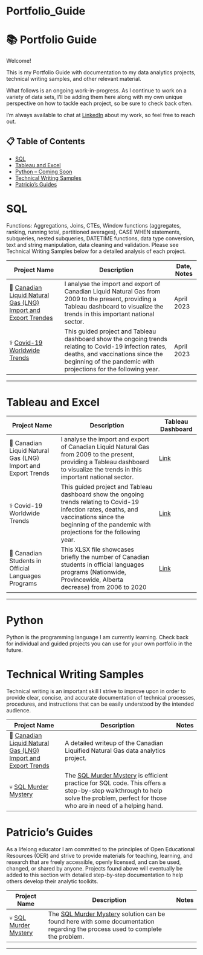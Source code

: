 # Portfolio_Guide

# :books: Portfolio Guide

Welcome!

This is my Portfolio Guide with documentation to my data analytics projects, technical writing samples, and other relevant material. 

What follows is an ongoing work-in-progress. As I continue to work on a variety of data sets, I’ll be adding them here along with my own unique perspective on how to tackle each project, so be sure to check back often.

I’m always available to chat at [LinkedIn](https://www.linkedin.com/in/patricio-kobek/) about my work, so feel free to reach out.

## :clipboard: Table of Contents
- [SQL](#sql)
- [Tableau and Excel](#Tableau-and-Excel)
- [Python – Coming Soon](#python)
- [Technical Writing Samples](#technical-writing-samples)
- [Patricio’s Guides](#patricios-guides)

# SQL

Functions: Aggregations, Joins, CTEs, Window functions (aggregates, ranking, running total, partitioned averages), CASE WHEN statements, subqueries, nested subqueries, DATETIME functions, data type conversion, text and string manipulation, data cleaning and validation. Please see Technical Writing Samples below for a detailed analysis of each project.

| Project Name | Description | Date, Notes |
|---|---|---|
| :maple_leaf: [Canadian Liquid Natural Gas (LNG) Import and Export Trendes](https://github.com/PatricioKobek/DataAnalyticsProjects/blob/e337ea475f07e1ad115a3c46b58c10c55a1dce42/Canadian%20Liquid%20Natural%20Gas%20Trends) | I analyse the import and export of Canadian Liquid Natural Gas from 2009 to the present, providing a Tableau dashboard to visualize the trends in this important national sector. | April 2023|  
| :medical_symbol: [Covid-19 Worldwide Trends](https://github.com/PatricioKobek/DataAnalyticsProjects/blob/165017b99096ae6d435397f1ba0783358468d6a6/Covid-19%20Worldwide%20Vaccination,%20Infection,%20and%20Death%20by%20region) | This guided project and Tableau dashboard show the ongoing trends relating to Covid-19 infection rates, deaths, and vaccinations since the beginning of the pandemic with projections for the following year.| April 2023 | 

***

# Tableau and Excel

| Project Name | Description | Tableau Dashboard |
|---|---|---|
| :maple_leaf: Canadian Liquid Natural Gas (LNG) Import and Export Trends | I analyse the import and export of Canadian Liquid Natural Gas from 2009 to the present, providing a Tableau dashboard to visualize the trends in this important national sector. | [Link]( https://public.tableau.com/views/CanadaLNG/Dashboard1?:language=en-US&publish=yes&:display_count=n&:origin=viz_share_link) |
| :medical_symbol: Covid-19 Worldwide Trends | This guided project and Tableau dashboard show the ongoing trends relating to Covid-19 infection rates, deaths, and vaccinations since the beginning of the pandemic with projections for the following year. | [Link](https://public.tableau.com/views/PortfolioProject1_Covid/Dashboard1?:language=en-US&publish=yes&:display_count=n&:origin=viz_share_link) |
| :bookmark: Canadian Students in Official Languages Programs | This XLSX file showcases briefly the number of Canadian students in official languages programs (Nationwide, Provincewide, Alberta decrease) from 2006 to 2020 | [Link](https://github.com/PatricioKobek/Canadian-students-in-official-languages-programs-2006-to-2020.git) |

***
# Python
Python is the programming language I am currently learning. Check back for individual and guided projects you can use for your own portfolio in the future.

# Technical Writing Samples
Technical writing is an important skill I strive to improve upon in order to provide clear, concise, and accurate documentation of technical processes, procedures, and instructions that can be easily understood by the intended audience.

| Project Name | Description | Notes |
|---|---|---|
| :maple_leaf: [Canadian Liquid Natural Gas (LNG) Import and Export Trends](https://github.com/PatricioKobek/technical-writing/blob/e6550d65859410a687c740fa0ba97cd0262a6c40/Technical%20Writing%20Sample__Patricio%20Kobek_Canadian%20LNG%20Imports%20and%20Exports.pdf) | A detailed writeup of the Canadian Liquified Natural Gas data analytics project. | | 
| :skull: [SQL Murder Mystery](https://github.com/PatricioKobek/technical-writing/blob/0673126abf3bb4b944798204a17045f06d60dbf2/Technical%20Writing%20Sample__Patricio%20Kobek_SQL%20Murder%20Mystery.pdf) | The [SQL Murder Mystery]( https://mystery.knightlab.com/) is efficient practice for SQL code. This offers a step-by-step walkthrough to help solve the problem, perfect for those who are in need of a helping hand. | |  

# Patricio’s Guides
As a lifelong educator I am committed to the principles of Open Educational Resources (OER) and strive to provide materials for teaching, learning, and research that are freely accessible, openly licensed, and can be used, changed, or shared by anyone. Projects found above will eventually be added to this section with detailed step-by-step documentation to help others develop their analytic toolkits.

| Project Name | Description | Notes |
|---|---|---|
| :skull: [SQL Murder Mystery](https://github.com/PatricioKobek/DataAnalyticsProjects/blob/f769a4d227b2d8c283c3ce8aa50b3b058df3f098/Solution_to_SQL_Murder_Mystery) | The [SQL Murder Mystery]( https://mystery.knightlab.com/) solution can be found here with some documentation regarding the process used to complete the problem. | |  

***
